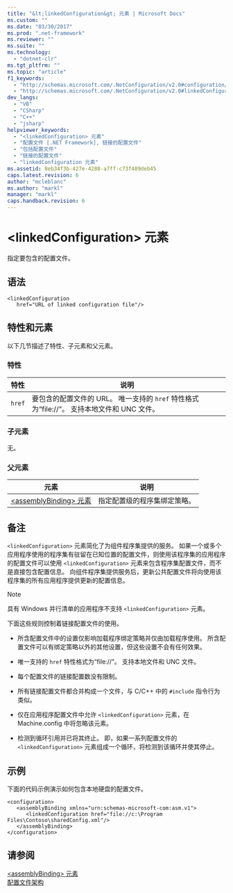 ```yaml
---
title: "&lt;linkedConfiguration&gt; 元素 | Microsoft Docs"
ms.custom: ""
ms.date: "03/30/2017"
ms.prod: ".net-framework"
ms.reviewer: ""
ms.suite: ""
ms.technology: 
  - "dotnet-clr"
ms.tgt_pltfrm: ""
ms.topic: "article"
f1_keywords: 
  - "http://schemas.microsoft.com/.NetConfiguration/v2.0#configuration/assemblyBinding/linkedConfiguration"
  - "http://schemas.microsoft.com/.NetConfiguration/v2.0#linkedConfiguration"
dev_langs: 
  - "VB"
  - "CSharp"
  - "C++"
  - "jsharp"
helpviewer_keywords: 
  - "<linkedConfiguration> 元素"
  - "配置文件 [.NET Framework], 链接的配置文件"
  - "包括配置文件"
  - "链接的配置文件"
  - "linkedConfiguration 元素"
ms.assetid: 8eb34f3b-427e-4288-a7ff-c73f489deb45
caps.latest.revision: 6
author: "mcleblanc"
ms.author: "markl"
manager: "markl"
caps.handback.revision: 6
---
```

# &lt;linkedConfiguration&gt; 元素
指定要包含的配置文件。  
  
## 语法  
  
```  
<linkedConfiguration  
   href="URL of linked configuration file"/>  
```  
  
## 特性和元素  
 以下几节描述了特性、子元素和父元素。  
  
### 特性  
  
|特性|说明|  
|--------|--------|  
|`href`|要包含的配置文件的 URL。  唯一支持的 `href` 特性格式为“file:\/\/”。  支持本地文件和 UNC 文件。|  
  
### 子元素  
 无。  
  
### 父元素  
  
|元素|说明|  
|--------|--------|  
|[\<assemblyBinding\> 元素](../../../../docs/framework/configure-apps/file-schema/assemblybinding-element-for-configuration.md)|指定配置级的程序集绑定策略。|  
  
## 备注  
 `<linkedConfiguration>` 元素简化了为组件程序集提供的服务。  如果一个或多个应用程序使用的程序集有驻留在已知位置的配置文件，则使用该程序集的应用程序的配置文件可以使用 `<linkedConfiguration>` 元素来包含程序集配置文件，而不是直接包含配置信息。  向组件程序集提供服务后，更新公共配置文件将向使用该程序集的所有应用程序提供更新的配置信息。  
  
> [!NOTE]
>  具有 Windows 并行清单的应用程序不支持 `<linkedConfiguration>` 元素。  
  
 下面这些规则控制着链接配置文件的使用。  
  
-   所含配置文件中的设置仅影响加载程序绑定策略并仅由加载程序使用。  所含配置文件可以有绑定策略以外的其他设置，但这些设置不会有任何效果。  
  
-   唯一支持的 `href` 特性格式为“file:\/\/”。  支持本地文件和 UNC 文件。  
  
-   每个配置文件的链接配置数没有限制。  
  
-   所有链接配置文件都合并构成一个文件，与 C\/C\+\+ 中的 `#include` 指令行为类似。  
  
-   仅在应用程序配置文件中允许 `<linkedConfiguration>` 元素，在 Machine.config 中将忽略该元素。  
  
-   检测到循环引用并已将其终止。  即，如果一系列配置文件的 `<linkedConfiguration>` 元素组成一个循环，将检测到该循环并使其停止。  
  
## 示例  
 下面的代码示例演示如何包含本地硬盘的配置文件。  
  
```  
<configuration>  
   <assemblyBinding xmlns="urn:schemas-microsoft-com:asm.v1">  
      <linkedConfiguration href="file://c:\Program Files\Contoso\sharedConfig.xml"/>  
   </assemblyBinding>  
</configuration>  
```  
  
## 请参阅  
 [\<assemblyBinding\> 元素](../../../../docs/framework/configure-apps/file-schema/assemblybinding-element-for-configuration.md)   
 [配置文件架构](../../../../docs/framework/configure-apps/file-schema/index.md)